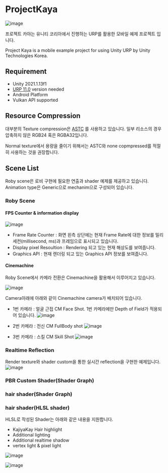 
# ProjectKaya
![image](https://user-images.githubusercontent.com/33303599/132323335-2ffb8e2c-600a-4672-8a60-14c312b16aeb.png)


프로젝트 카야는 유니티 코리아에서 진행하는 URP를 활용한 모바일 예제 프로젝트 입니다.

Project Kaya is a mobile example project for using Unity URP by Unity Technologies Korea.

## Requirement
- Unity 2021.1.13f1
- [URP 11.0] version needed
- Android Platform
- Vulkan API supported

## Resource Compression
대부분의 Texture compression은 [ASTC] 를 사용하고 있습니다.
일부 리소스의 경우 압축하지 않은 RGB24 혹은 RGBA32입니다.

Normal texture에서 용량을 줄이기 위해서는 ASTC와 none copmpressed를 적절히 사용하는 것을 권장합니다.


## Scene List

Roby scene은 로비 구현에 필요한 연출과 shader 예제를 제공하고 있습니다.
Animation type은 Generic으로 mechanim으로 구성되어 있습니다.

### Roby Scene

#### FPS Counter & information display
![image](https://user-images.githubusercontent.com/33303599/132303319-4ed3b427-a6fb-485f-abe9-9378622a5b42.png)

- Frame Rate Counter : 화면 왼측 상단에는 현재 Frame Rate에 대한 정보를 밀리세컨(millisecond, ms)과 프레임으로 표시되고 있습니다. 
- Display pixel Resoultion : Rendering 되고 있는 현재 해상도를 보여줍니다.
- Graphics API : 현재 렌더링 되고 있는 Graphics API 정보를 보여줍니다. 

#### Cinemachine

Roby Scene에서 카메라 전환은 Cinemachine을 활용해서 이루어지고 있습니다. 

![image](https://user-images.githubusercontent.com/33303599/132322706-468b84a2-0f3e-4ed8-8601-604dbfa857fa.png )

Camera아래에 아래와 같이 Cinemachine camera가 배치되어 있습니다.

  - 1번 카메라 : 얼굴 근접 CM Face Shot. 1번 카메라에만 Depth of Field가 적용되어 있습니다.
![image](https://user-images.githubusercontent.com/33303599/132324090-1fa2b310-a6e5-4496-a2cc-a63432fb663a.png)

  - 2번 카메라 : 전신 CM FullBody shot
![image](https://user-images.githubusercontent.com/33303599/132324179-a99e83dd-9ccf-4f04-8598-84573a4584ae.png)

  - 3번 카메라 : 스킬 CM Skill Shot
![image](https://user-images.githubusercontent.com/33303599/132324217-9febd61d-715f-4fd4-b97b-47d3301a5fe3.png)

### Realtime Reflection 
Render texture와 shader custom을 통한 실시간 reflection을 구현한 예제입니다.
![image](https://user-images.githubusercontent.com/33303599/132324579-3c4eae96-c885-4447-9133-6b7e1b2245f6.png)





### PBR Custom Shader(Shader Graph)



### hair shader(Shader Graph)


### hair shader(HLSL shader)

HLSL로 작성된 Shader는 아래와 같은 내용을 지원합니다.

- KajiyaKay Hair highlight
- Additional lighting
- Additional realtime shadow
- vertex light & pixel light


![image](https://user-images.githubusercontent.com/33303599/132298338-2db312c7-6c79-4b77-8190-74f73d875b8a.png)


![image](https://user-images.githubusercontent.com/33303599/132298274-afbfb960-daea-4c60-b359-a821382b4279.png)


[URP 11.0]: https://docs.unity3d.com/Packages/com.unity.render-pipelines.universal@11.0/changelog/CHANGELOG.html
[ASTC]: https://en.wikipedia.org/wiki/Adaptive_scalable_texture_compression
